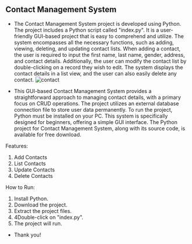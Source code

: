 ## Contact Management System
- The Contact Management System project is developed using Python. The project includes a Python script called "index.py". It is a user-friendly GUI-based project that is easy to comprehend and utilize. The system encompasses all the necessary functions, such as adding, viewing, deleting, and updating contact lists. When adding a contact, the user is required to input the first name, last name, gender, address, and contact details. Additionally, the user can modify the contact list by double-clicking on a record they wish to edit. The system displays the contact details in a list view, and the user can also easily delete any contact.
![contact](https://github.com/saqib772/Contact-Management-Sytem/assets/121972215/f2059d66-50c9-4bcf-ac51-b80e19339925)

- This GUI-based Contact Management System provides a straightforward approach to managing contact details, with a primary focus on CRUD operations. The project utilizes an external database connection file to store user data permanently. To run the project, Python must be installed on your PC. This system is specifically designed for beginners, offering a simple GUI interface. The Python project for Contact Management System, along with its source code, is available for free download.

Features:

1) Add Contacts
2) List Contacts
3) Update Contacts
4) Delete Contacts

How to Run:

1) Install Python.
2) Download the project.
3) Extract the project files.
4) 4Double-click on "index.py".
5) The project will run.
- Thank you!

